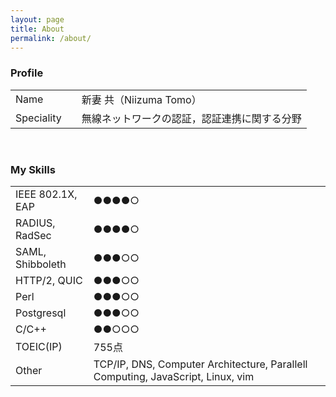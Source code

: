 ```yaml
---
layout: page
title: About
permalink: /about/
---
```



### Profile
<table class="wMax">
			<tr>
				<td class="w100">Name</td>
				<td>　新妻 共（Niizuma Tomo）</td>
			</tr>
			<tr>
				<td>Speciality</td>
				<td>　無線ネットワークの認証，認証連携に関する分野</td>
			</tr>
</table>
<br>

### My Skills

<table cellspacing="7">
			<tr>
				<td >IEEE 802.1X, EAP</td>
				<td>●●●●○</td>
			</tr>
			<tr>
				<td>RADIUS, RadSec</td>
				<td>●●●●○</td>
			</tr>
			<tr>
				<td>SAML, Shibboleth </td>
				<td>●●●○○</td>
			</tr>
			<tr> 	<td>HTTP/2, QUIC </td>
				<td>●●●○○</td>
			</tr>
			<tr>
				<td>Perl</td>
				<td>●●●○○</td>
			</tr>
			<tr>
				<td>Postgresql</td>
				<td>●●●○○</td>
			</tr>
			<tr>
				<td>C/C++</td>
				<td>●●○○○</td>
			</tr>
			<tr>
				<td>TOEIC(IP)</td>
				<td>755点</td>
			</tr>
			<tr>
				<td>Other</td>
				<td>TCP/IP, DNS, Computer Architecture, Parallell Computing, JavaScript, Linux, vim</td>
			</tr>
	</table>

